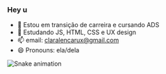 ### Hey u 

- 🔭 Estou em transição de carreira e cursando ADS
- 🌱 Estudando JS, HTML, CSS e UX design 
- 📫 email: claralencarux@gmail.com
- 😄 Pronouns: ela/dela
  
![Snake animation](https://github.com/hicadcode/hicadcode/blob/output/github-contribution-grid-snake.svg)
